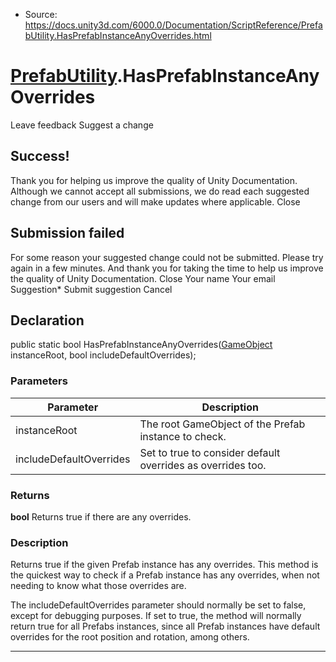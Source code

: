 * Source: https://docs.unity3d.com/6000.0/Documentation/ScriptReference/PrefabUtility.HasPrefabInstanceAnyOverrides.html

#  [PrefabUtility](https://docs.unity3d.com/6000.0/Documentation/ScriptReference/PrefabUtility.html).HasPrefabInstanceAnyOverrides
Leave feedback
Suggest a change
## Success!
Thank you for helping us improve the quality of Unity Documentation. Although we cannot accept all submissions, we do read each suggested change from our users and will make updates where applicable.
Close
## Submission failed
For some reason your suggested change could not be submitted. Please <a>try again</a> in a few minutes. And thank you for taking the time to help us improve the quality of Unity Documentation.
Close
Your name Your email Suggestion* Submit suggestion
Cancel
## Declaration
public static bool HasPrefabInstanceAnyOverrides([GameObject](https://docs.unity3d.com/6000.0/Documentation/ScriptReference/GameObject.html) instanceRoot, bool includeDefaultOverrides); 
### Parameters
Parameter | Description  
---|---  
instanceRoot | The root GameObject of the Prefab instance to check.  
includeDefaultOverrides | Set to true to consider default overrides as overrides too.  
### Returns
**bool** Returns true if there are any overrides. 
### Description
Returns true if the given Prefab instance has any overrides.
This method is the quickest way to check if a Prefab instance has any overrides, when not needing to know what those overrides are.  
  
The includeDefaultOverrides parameter should normally be set to false, except for debugging purposes. If set to true, the method will normally return true for all Prefabs instances, since all Prefab instances have default overrides for the root position and rotation, among others.
* * *
